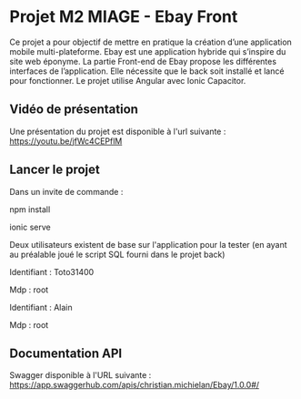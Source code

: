 # Projet M2 MIAGE - Ebay Front

Ce projet a pour objectif de mettre en pratique la création d’une application mobile multi-plateforme. Ebay est une application hybride qui s’inspire du site web éponyme. 
La partie Front-end de Ebay propose les différentes interfaces de l’application.
Elle nécessite que le back soit installé et lancé pour fonctionner.
Le projet utilise Angular avec Ionic Capacitor.

## Vidéo de présentation 

Une présentation du projet est disponible à l'url suivante : https://youtu.be/jfWc4CEPflM

## Lancer le projet
Dans un invite de commande :

npm install

ionic serve

Deux utilisateurs existent de base sur l'application pour la tester (en ayant au préalable joué le script SQL fourni dans le projet back)

Identifiant : Toto31400

Mdp : root

Identifiant : Alain

Mdp : root

## Documentation API

Swagger disponible à l'URL suivante : https://app.swaggerhub.com/apis/christian.michielan/Ebay/1.0.0#/
